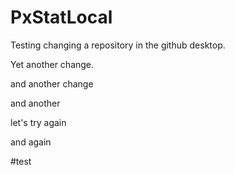 # PxStatLocal

Testing changing a repository in the github desktop.

Yet another change.

and another change

and another

let's try again

and again 

#test
